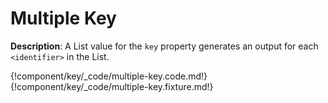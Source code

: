 # Multiple Key

__Description__: A List value for the `key` property generates an output for each `<identifier>` in the List.

{!component/key/_code/multiple-key.code.md!}
{!component/key/_code/multiple-key.fixture.md!}

<div class="cf"></div>
<div class="end"></div>

